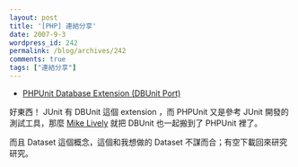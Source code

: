 ```yaml
---
layout: post
title: '[PHP] 連結分享'
date: 2007-9-3
wordpress_id: 242
permalink: /blog/archives/242
comments: true
tags: ["連結分享"]
---
```


* [PHPUnit Database Extension (DBUnit Port)](http://www.ds-o.com/archives/63-PHPUnit-Database-Extension-DBUnit-Port.html)

好東西！ JUnit 有 DBUnit 這個 extension ，而 PHPUnit 又是參考 JUnit 開發的測試工具，那麼 [Mike Lively](http://www.ds-o.com/authors/1-Mike-Lively) 就把 DBUnit 也一起搬到了 PHPUnit 裡了。

而且 Dataset 這個概念，這個和我想做的 Dataset 不謀而合；有空下載回來研究研究。 


